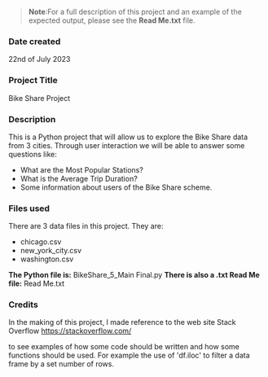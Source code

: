 >**Note**:For a full description of this project and an example of the expected output, please see the **Read Me.txt** file.

### Date created
22nd of July 2023

### Project Title
Bike Share Project

### Description
This is a Python project that will allow us to explore the Bike Share data from 3 cities. Through user interaction we will be able to answer some questions like:
* What are the Most Popular Stations?
* What is the Average Trip Duration?
* Some information about users of the Bike Share scheme.


### Files used
There are 3 data files in this project. They are:
* chicago.csv
* new_york_city.csv
* washington.csv

**The Python file is:**
BikeShare_5_Main Final.py
**There is also a .txt Read Me file:**
Read Me.txt


### Credits
In the making of this project, I made reference to the web site Stack Overflow
https://stackoverflow.com/

to see examples of how some code should be written and how some functions should be used.
For example the use of 'df.iloc' to filter a data frame by a set number of rows.